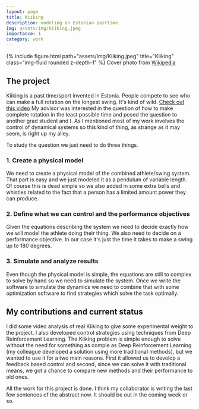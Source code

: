```yaml
---
layout: page
title: Kiiking
description: modeling an Estonian pasttime
img: assets/img/Kiiking.jpeg
importance: 1
category: work
---
```



{% include figure.html path="assets/img/Kiiking.jpeg" title="Kiiking" class="img-fluid rounded z-depth-1" %}
Cover photo from [Wikipedia](https://en.wikipedia.org/wiki/Kiiking#/media/File:Kiiking_12.JPG)
## The project

Kiiking is a past time/sport invented in Estonia. People compete to see who can make a full rotation on the longest swing. It's 
kind of wild. [Check out this video](https://www.youtube.com/watch?v=TWbcsEDrmFE) My advisor was interested in the question 
of how to make complete rotation in the least possible time and posed the question to another grad student and I. As I mentioned 
most of my work involves the control of dynamical systems so this kind of thing, as strange as it may seem, is right up my alley.

To study the question we just need to do three things.

### 1. Create a physical model
We need to create a physical model of the combined athlete/swing system. That part is easy and we just modeled it as
a pendulum of variable length. Of course this is dead simple so we also added in some extra bells and whistles related
to the fact that a person has a limited amount power they can produce.

### 2. Define what we can control and the performance objectives
Given the equations describing the system we need to decide exactly how we will model the athlete doing their thing. We
also need to decide on a performance objective. In our case it's just the time it takes to make a swing up to 180 degrees.

### 3. Simulate and analyze results
Even though the physical model is simple, the equations are still to complex to solve by hand so we need to simulate the 
system. Once we write the software to simulate the dynamics we need to combine that with some optimization software to find
strategies which solve the task optimally. 

## My contributions and current status

I did some video analysis of real Kiiking to give some experimental weight to the project. I also developed control
strategies using techniques from Deep Reinforcement Learning. The Kiiking problem is simple enough to solve without
the need for something as comple as Deep Reinforcement Learning (my colleague developed a solution using more traditional
methods), but we wanted to use it for a two main reasons. First it allowed us to develop a feedback based control and
second, since we can solve it with traditional means, we got a chance to compare new methods and their performance to old
ones. 

All the work for this project is done. I think my collaborator is writing the last few sentences of the abstract now. 
It should be out in the coming week or so.